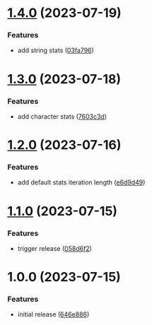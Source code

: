 # [1.4.0](https://github.com/testyardjs/stats/compare/v1.3.0...v1.4.0) (2023-07-19)


### Features

* add string stats ([03fa796](https://github.com/testyardjs/stats/commit/03fa7967c0010e47f9609f37bb2b33f3a92b0df9))

# [1.3.0](https://github.com/testyardjs/stats/compare/v1.2.0...v1.3.0) (2023-07-18)


### Features

* add character stats ([7603c3d](https://github.com/testyardjs/stats/commit/7603c3db1a7e34c21c3ba1bbc678abfbdc6d2dbd))

# [1.2.0](https://github.com/testyardjs/stats/compare/v1.1.0...v1.2.0) (2023-07-16)


### Features

* add default stats iteration length ([e6d9d49](https://github.com/testyardjs/stats/commit/e6d9d49b6d3feffaca726f287ac49084b45ec860))

# [1.1.0](https://github.com/testyardjs/stats/compare/v1.0.0...v1.1.0) (2023-07-15)


### Features

* trigger release ([058d6f2](https://github.com/testyardjs/stats/commit/058d6f2575cc8d72b63c26fb6d8cd89bbb5c4030))

# 1.0.0 (2023-07-15)


### Features

* initial release ([646e886](https://github.com/testyardjs/stats/commit/646e886e386f0cc0671105906de2263e35a295d1))

